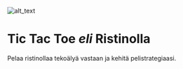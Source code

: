 ![alt_text](https://media.giphy.com/media/3ogwFPVMxC8pu6I2is/giphy.gif)

# Tic Tac Toe *eli* Ristinolla

Pelaa ristinollaa tekoälyä vastaan ja kehitä pelistrategiaasi.
